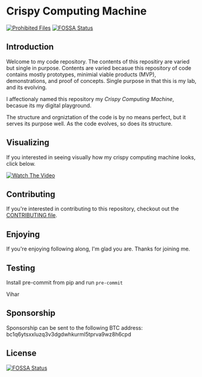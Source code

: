 # Crispy Computing Machine

[![Prohibited Files](https://github.com/vchokshi/crispy-computing-machine/actions/workflows/prohibit_files.yml/badge.svg)](https://github.com/vchokshi/crispy-computing-machine/actions/workflows/prohibit_files.yml)
[![FOSSA Status](https://app.fossa.com/api/projects/git%2Bgithub.com%2Fvchokshi%2Fcrispy-computing-machine.svg?type=shield)](https://app.fossa.com/projects/git%2Bgithub.com%2Fvchokshi%2Fcrispy-computing-machine?ref=badge_shield)

## Introduction

Welcome to my code repository. The contents of this repositiry are varied but single in purpose. Contents are varied becasue this repository of code contains mostly prototypes, minimial viable products (MVP), demonstrations, and proof of concepts. Single purpose in that this is my lab, and its evolving.

I affectionaly named this repository my *Crispy Computing Machine*, becasue its my digital playground.

The structure and orgniztation of the code is by no means perfect, but it serves its purpose well. As the code evolves, so does its structure.

## Visualizing

If you interested in seeing visually how my crispy computing machine looks, click below.

[![Watch The Video](http://img.youtube.com/vi/ILsi_kC2pLw/0.jpg)](http://www.youtube.com/watch?v=ILsi_kC2pLw
"Gource Visualization of CCM")

## Contributing

If you're interested in contributing to this repository, checkout out the [CONTRIBUTING file](CONTRIBUTING.md).

## Enjoying

If you're enjoying following along, I'm glad you are. Thanks for joining me.

## Testing

Install pre-commit from pip and run `pre-commit`

Vihar

## Sponsorship

Sponsorship can be sent to the following BTC address: bc1q6ytsxxluzq3v3dgdwhkurml5tprva9wz8h6cpd


## License
[![FOSSA Status](https://app.fossa.com/api/projects/git%2Bgithub.com%2Fvchokshi%2Fcrispy-computing-machine.svg?type=large)](https://app.fossa.com/projects/git%2Bgithub.com%2Fvchokshi%2Fcrispy-computing-machine?ref=badge_large)